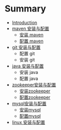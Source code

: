 # Summary

* [Introduction](README.md)
* [maven 安装与配置](maven.md)
   * [安装 maven](maven_install.md)
   * [配置 maven](maven_configure.md)
* [git 安装与配置](git.md)
   * 配置 git
   * 安装 git
* [java 安装与配置](java.md)
   * 安装 java
   * 配置 java
* [zookeeper安装与配置](zookeeper.md)
   * [安装zookeeper](zookeeper_install.md)
   * [配置zookeeper](zookeeper_configure.md)
* [mysql安装与配置](mysql.md)
   * [安装mysql](mysql_install.md)
   * [配置mysql](mysql_configure.md)
* [linux 安装与配置](linux.md)

